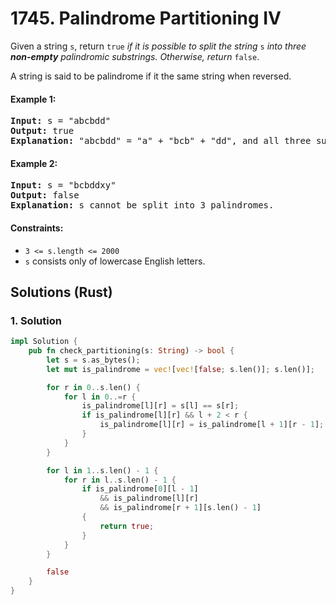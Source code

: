 # 1745. Palindrome Partitioning IV
Given a string `s`, return `true` *if it is possible to split the string* `s` *into three **non-empty** palindromic substrings. Otherwise, return* `false`.

A string is said to be palindrome if it the same string when reversed.

#### Example 1:
<pre>
<strong>Input:</strong> s = "abcbdd"
<strong>Output:</strong> true
<strong>Explanation:</strong> "abcbdd" = "a" + "bcb" + "dd", and all three substrings are palindromes.
</pre>

#### Example 2:
<pre>
<strong>Input:</strong> s = "bcbddxy"
<strong>Output:</strong> false
<strong>Explanation:</strong> s cannot be split into 3 palindromes.
</pre>

#### Constraints:
* `3 <= s.length <= 2000`
* `s` consists only of lowercase English letters.

## Solutions (Rust)

### 1. Solution
```Rust
impl Solution {
    pub fn check_partitioning(s: String) -> bool {
        let s = s.as_bytes();
        let mut is_palindrome = vec![vec![false; s.len()]; s.len()];

        for r in 0..s.len() {
            for l in 0..=r {
                is_palindrome[l][r] = s[l] == s[r];
                if is_palindrome[l][r] && l + 2 < r {
                    is_palindrome[l][r] = is_palindrome[l + 1][r - 1];
                }
            }
        }

        for l in 1..s.len() - 1 {
            for r in l..s.len() - 1 {
                if is_palindrome[0][l - 1]
                    && is_palindrome[l][r]
                    && is_palindrome[r + 1][s.len() - 1]
                {
                    return true;
                }
            }
        }

        false
    }
}
```
